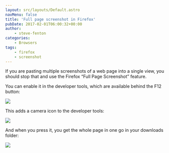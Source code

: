```yaml
---
layout: src/layouts/Default.astro
navMenu: false
title: 'Full page screenshot in Firefox'
pubDate: 2017-02-01T06:00:32+00:00
author:
    - steve-fenton
categories:
    - Browsers
tags:
    - firefox
    - screenshot
---
```


If you are pasting multiple screenshots of a web page into a single view, you should stop that and use the Firefox “Full Page Screenshot” feature.

You can enable it in the developer tools, which are available behind the F12 button:

![](https://www.stevefenton.co.uk/wp-content/uploads/2017/01/screenshot-settings.png)

This adds a camera icon to the developer tools:

![](https://www.stevefenton.co.uk/wp-content/uploads/2017/01/screenshot-icon.png)

And when you press it, you get the whole page in one go in your downloads folder:

![](https://www.stevefenton.co.uk/wp-content/uploads/2017/01/screenshot-fullpage.png)